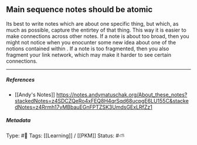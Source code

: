 ## Main sequence notes should be atomic  # 

Its best to write notes which are about one specific thing, but which, as much as possible, capture the entirtey of that thing. This way it is easier to make connections across other notes. If a note is about too broad, then you might not notice when you enocunter some new idea about one of the notions contained within . If a note is too fragmented, then you also fragment your link network, which may make it harder to see certain connections.

___

##### References

- [[Andy's Notes]]
  https://notes.andymatuschak.org/About_these_notes?stackedNotes=z4SDCZQeRo4xFEQ8H4qrSqd68ucpgE6LU155C&stackedNotes=z4Rrmh17vMBbauEGnFPTZSK3UmdsGExLRfZz1

##### Metadata
Type: #🔴 
Tags: [[Learning]] / [[PKM]] 
Status: #⛅️ 